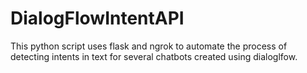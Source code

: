 # DialogFlowIntentAPI
This python script uses flask and ngrok to automate the process of detecting intents in text for several chatbots created using dialoglfow.
